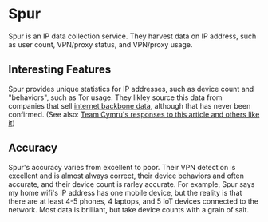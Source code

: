 # Spur

Spur is an IP data collection service. They harvest data on IP address, such as user count, VPN/proxy status, and VPN/proxy usage.

## Interesting Features

Spur provides unique statistics for IP addresses, such as device count and "behaviors", such as Tor usage. They likley source this data from companies that sell [internet backbone data](https://www.vice.com/en/article/jg84yy/data-brokers-netflow-data-team-cymru), although that has never been confirmed. (See also: [Team Cymru's responses to this article and others like it](https://www.team-cymru.com/post/team-cymru-myth-vs-fact))

## Accuracy

Spur's accuracy varies from excellent to poor. Their VPN detection is excellent and is almost always correct, their device behaviors and often accurate, and their device count is rarley accurate. For example, Spur says my home wifi's IP address has one mobile device, but the reality is that there are at least 4-5 phones, 4 laptops, and 5 IoT devices connected to the network. Most data is brilliant, but take device counts with a grain of salt.